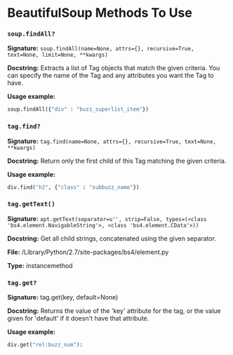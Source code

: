 # BeautifulSoup Methods To Use

### `soup.findAll?`

**Signature:** `soup.findAll(name=None, attrs={}, recursive=True, text=None, limit=None, **kwargs)`

**Docstring:** Extracts a list of Tag objects that match the given criteria.  You can specify the name of the Tag and any attributes you want the Tag to have.  

**Usage example:** 

```python
soup.findAll({"div" : "buzz_superlist_item"})
```

### `tag.find?`
**Signature:** `tag.find(name=None, attrs={}, recursive=True, text=None, **kwargs)`

**Docstring:** Return only the first child of this Tag matching the given criteria.

**Usage example:** 

```python
div.find("h2", {"class" : "subbuzz_name"})
```

### `tag.getText()`
**Signature:** `apt.getText(separator=u'', strip=False, types=(<class 'bs4.element.NavigableString'>, <class 'bs4.element.CData'>))`

**Docstring:** Get all child strings, concatenated using the given separator.

**File:**      /Library/Python/2.7/site-packages/bs4/element.py

**Type:**      instancemethod

### `tag.get?`
**Signature:** tag.get(key, default=None)

**Docstring:** Returns the value of the 'key' attribute for the tag, or the value given for 'default' if it doesn't have that attribute.

**Usage example:** 

```python
div.get("rel:buzz_num"):
```
